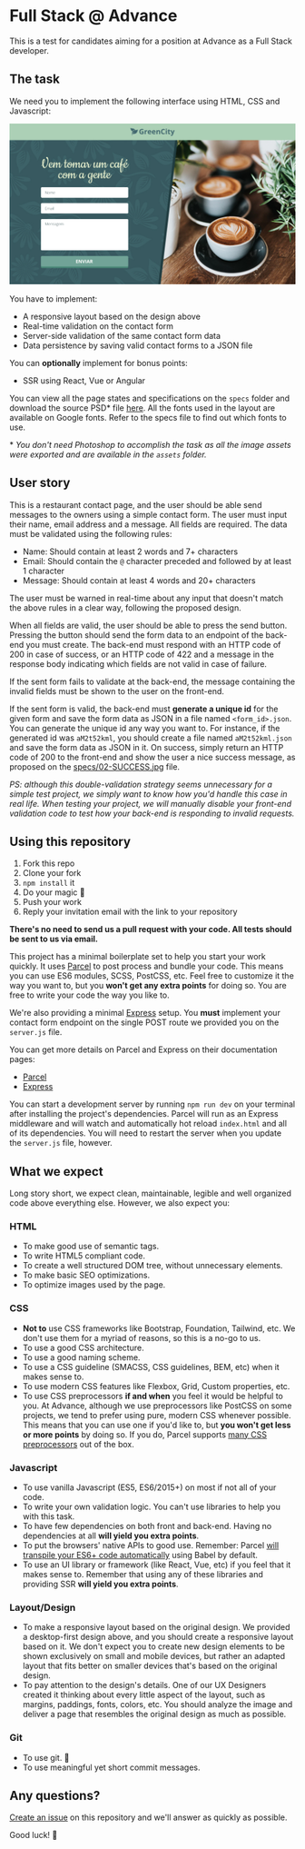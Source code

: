 # Full Stack @ Advance
This is a test for candidates aiming for a position at Advance as a Full Stack developer.

## The task
We need you to implement the following interface using HTML, CSS and Javascript:

![The layout to implement](specs/00-DEFAULT.jpg)

You have to implement:
* A responsive layout based on the design above
* Real-time validation on the contact form
* Server-side validation of the same contact form data
* Data persistence by saving valid contact forms to a JSON file

You can **optionally** implement for bonus points:
* SSR using React, Vue or Angular

You can view all the page states and specifications on the `specs`
folder and download the source PSD* file
[here](https://drive.google.com/file/d/19-fXPrpgDyJMkdhVyL2dpXcvV09jbHXN/view?usp=sharing).
All the fonts used in the layout are available on Google fonts. Refer to
the specs file to find out which fonts to use.

\* *You don't need Photoshop to accomplish the task as all the image
assets were exported and are available in the `assets` folder.*

## User story
This is a restaurant contact page, and the user should be able send messages to the 
owners using a simple contact form. The user must input their name, email address
and a message. All fields are required. The data must be validated using 
the following rules:

* Name: Should contain at least 2 words and 7+ characters
* Email: Should contain the `@` character preceded and followed by at least 1 character
* Message: Should contain at least 4 words and 20+ characters

The user must be warned in real-time about any input that doesn't match the above 
rules in a clear way, following the proposed design.

When all fields are valid, the user should be able to press the send button. Pressing the
button should send the form data to an endpoint of the back-end you must create. The
back-end must respond with an HTTP code of 200 in case of success, or an HTTP code of 422
and a message in the response body indicating which fields are not valid in case of failure.

If the sent form fails to validate at the back-end, the message containing the invalid
fields must be shown to the user on the front-end.

If the sent form is valid, the back-end must **generate a unique id** for the given form and
save the form data as JSON in a file named `<form_id>.json`. You can generate the unique id
any way you want to. For instance, if the generated id was `aM2t52kml`, you should create a
file named `aM2t52kml.json` and save the form data as JSON in it. On success, simply return
an HTTP code of 200 to the front-end and show the user a nice success message, as proposed
on the [specs/02-SUCCESS.jpg](specs/02-SUCCESS.jpg) file.

*PS: although this double-validation strategy seems unnecessary for a simple test project,
we simply want to know how you'd handle this case in real life. When testing your project,
we will manually disable your front-end validation code to test how your back-end is
responding to invalid requests.*

## Using this repository
1. Fork this repo
2. Clone your fork
3. `npm install` it
4. Do your magic 🌈
5. Push your work
6. Reply your invitation email with the link to your repository

**There's no need to send us a pull request with your code. All tests should be sent to us
via email.**

This project has a minimal boilerplate set to help you start your work
quickly. It uses [Parcel](https://parceljs.org/) to post process and
bundle your code. This means you can use ES6 modules, SCSS, PostCSS,
etc. Feel free to customize it the way you want to, but you **won't get
any extra points** for doing so. You are free to write your code the way
you like to.

We're also providing a minimal [Express](https://expressjs.com/) setup. You **must**
implement your contact form endpoint on the single POST route we provided you on the
`server.js` file.

You can get more details on Parcel and Express on their documentation pages:
* [Parcel](https://parceljs.org/getting_started.html)
* [Express](https://expressjs.com/en/starter/installing.html)

You can start a development server by running `npm run dev` on your terminal after
installing the project's dependencies. Parcel will run as an Express middleware and will
watch and automatically hot reload `index.html` and all of its dependencies. You will need
to restart the server when you update the `server.js` file, however.


## What we expect
Long story short, we expect clean, maintainable, legible and well
organized code above everything else. However, we also expect you:

### HTML
* To make good use of semantic tags.
* To write HTML5 compliant code.
* To create a well structured DOM tree, without unnecessary elements.
* To make basic SEO optimizations.
* To optimize images used by the page.

### CSS
* **Not to** use CSS frameworks like Bootstrap, Foundation, Tailwind, etc. We don't use them
  for a myriad of reasons, so this is a no-go to us.
* To use a good CSS architecture.
* To use a good naming scheme.
* To use a CSS guideline (SMACSS, CSS guidelines, BEM, etc) when it makes sense to.
* To use modern CSS features like Flexbox, Grid, Custom properties, etc.
* To use CSS preprocessors **if and when** you feel it would be helpful to you. At Advance,
  although we use preprocessors like PostCSS on some projects, we tend to prefer using pure,
  modern CSS whenever possible. This means that you can use one if you'd like to, but **you
  won't get less or more points** by doing so. If you do, Parcel supports
  [many CSS preprocessors](https://en.parceljs.org/css.html) out of the box.

### Javascript
* To use vanilla Javascript (ES5, ES6/2015+) on most if not all of your code.
* To write your own validation logic. You can't use libraries to help you with this task.
* To have few dependencies on both front and back-end. Having no dependencies at all **will
  yield you extra points**.
* To put the browsers' native APIs to good use. Remember: Parcel 
  [will transpile your ES6+ code automatically](https://en.parceljs.org/javascript.html#default-babel-transforms)
  using Babel by default.
* To use an UI library or framework (like React, Vue, etc) if you feel that it makes sense
  to. Remember that using any of these libraries and providing SSR **will yield you extra
  points**.

### Layout/Design
* To make a responsive layout based on the original design. We provided a desktop-first 
  design above, and you should create a responsive layout based on it. We don't expect you
  to create new design elements to be shown exclusively on small and mobile devices, but
  rather an adapted layout that fits better on smaller devices that's based on the original
  design.
* To pay attention to the design's details. One of our UX Designers created it thinking 
  about every little aspect of the layout, such as margins, paddings, fonts, colors, etc.
  You should analyze the image and deliver a page that resembles the original design as much
  as possible.

### Git
* To use git. 👀
* To use meaningful yet short commit messages.

## Any questions?
[Create an issue](https://github.com/penseadvance/full-stack-test/issues/new) on this 
repository and we'll answer as quickly as possible.

Good luck! 🎉
